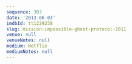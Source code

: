 ```yaml
---
sequence: 303
date: '2013-06-03'
imdbId: tt1229238
slug: mission-impossible-ghost-protocol-2011
venue: null
venueNotes: null
medium: Netflix
mediumNotes: null
---
```


